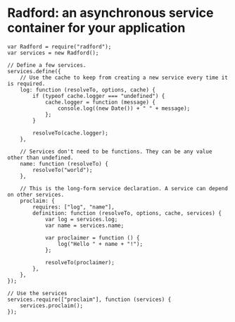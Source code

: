 # Radford: an asynchronous service container for your application

    var Radford = require("radford");
    var services = new Radford();

    // Define a few services.
    services.define({
        // Use the cache to keep from creating a new service every time it is required.
        log: function (resolveTo, options, cache) {
            if (typeof cache.logger === "undefined") {
                cache.logger = function (message) {
                    console.log((new Date()) + " " + message);
                };
            }

            resolveTo(cache.logger);
        },

        // Services don't need to be functions. They can be any value other than undefined.
        name: function (resolveTo) {
            resolveTo("world");
        },

        // This is the long-form service declaration. A service can depend on other services.
        proclaim: {
            requires: ["log", "name"],
            definition: function (resolveTo, options, cache, services) {
                var log = services.log;
                var name = services.name;

                var proclaimer = function () {
                    log("Hello " + name + "!");
                };

                resolveTo(proclaimer);
            },
        },
    });

    // Use the services
    services.require(["proclaim"], function (services) {
        services.proclaim();
    });
